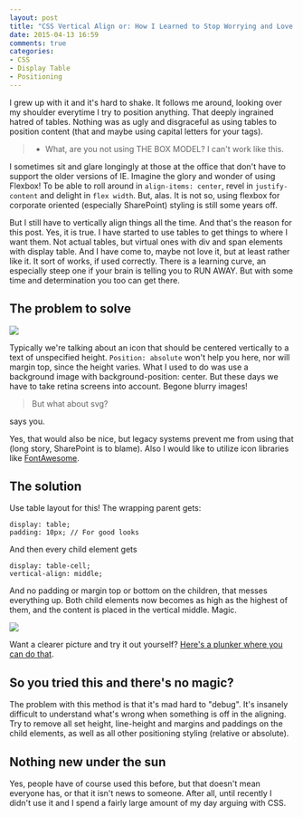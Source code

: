 ```yaml
---
layout: post
title: "CSS Vertical Align or: How I Learned to Stop Worrying and Love Display: Table"
date: 2015-04-13 16:59
comments: true
categories: 
- CSS
- Display Table
- Positioning
---
```


I grew up with it and it's hard to shake. It follows me around, looking over my shoulder everytime I try to position anything. That deeply ingrained hatred of tables. Nothing was as ugly and disgraceful as using tables to position content (that and maybe using capital letters for your tags). 

> - What, are you not using THE BOX MODEL? I can't work like this.

I sometimes sit and glare longingly at those at the office that don't have to support the older versions of IE. Imagine the glory and wonder of using Flexbox! To be able to roll around in ```align-items: center```, revel in ```justify-content``` and delight in ```flex width```. But, alas. It is not so, using flexbox for corporate oriented (especially SharePoint) styling is still some years off.

But I still have to vertically align things all the time. And that's the reason for this post. Yes, it is true. I have started to use tables to get things to where I want them. Not actual tables, but virtual ones with div and span elements with display table. And I have come to, maybe not love it, but at least rather like it. It sort of works, if used correctly. There is a learning curve, an especially steep one if your brain is telling you to RUN AWAY. But with some time and determination you too can get there.

The problem to solve
----------
<img src="https://dl.dropboxusercontent.com/u/16864288/blogg/verticle-align-with-table2.PNG">    

Typically we're talking about an icon that should be centered vertically to a text of unspecified height. ```Position: absolute``` won't help you here, nor will margin top, since the height varies. What I used to do was use a background image with background-position: center. But these days we have to take retina screens into account. Begone blurry images! 

> But what about svg?

says you.

Yes, that would also be nice, but legacy systems prevent me from using that (long story, SharePoint is to blame). Also I would like to utilize icon libraries like [FontAwesome](https://fortawesome.github.io/Font-Awesome/).

The solution
------------
Use table layout for this!
The wrapping parent gets:

```
display: table;
padding: 10px; // For good looks
```

And then every child element gets 

```
display: table-cell;
vertical-align: middle;
```

And no padding or margin top or bottom on the children, that messes everything up. Both child elements now becomes as high as the highest of them, and the content is placed in the vertical middle. Magic. 

<img src="https://dl.dropboxusercontent.com/u/16864288/blogg/verticle-align-with-table1.PNG">

Want a clearer picture and try it out yourself? [Here's a plunker where you can do that](http://plnkr.co/edit/t319jK5ThJ3mDPtoQ6ak?p=preview).

So you tried this and there's no magic?
-------------------------------------
The problem with this method is that it's mad hard to "debug". It's insanely difficult to understand what's wrong when something is off in the aligning. Try to remove all set height, line-height and margins and paddings on the child elements, as well as all other positioning styling (relative or absolute).

Nothing new under the sun
-------------------------
Yes, people have of course used this before, but that doesn't mean everyone has, or that it isn't news to someone. After all, until recently I didn't use it and I spend a fairly large amount of my day arguing with CSS.